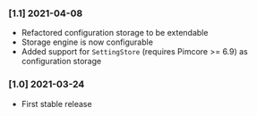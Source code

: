 ### [1.1] 2021-04-08

* Refactored configuration storage to be extendable
* Storage engine is now configurable
* Added support for `SettingStore` (requires Pimcore >= 6.9) as configuration storage

### [1.0] 2021-03-24

* First stable release
